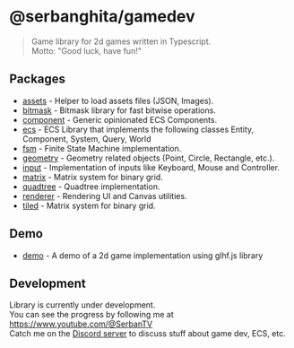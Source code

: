 @serbanghita/gamedev
====

> Game library for 2d games written in Typescript. \
> Motto: "Good luck, have fun!"


## Packages

* [assets](./packages/assets) - Helper to load assets files (JSON, Images).
* [bitmask](./packages/bitmask) - Bitmask library for fast bitwise operations.
* [component](./packages/component) - Generic opinionated ECS Components.
* [ecs](./packages/ecs) - ECS Library that implements the following classes Entity, Component, System, Query, World
* [fsm](./packages/fsm) - Finite State Machine implementation.
* [geometry](./packages/geometry) - Geometry related objects (Point, Circle, Rectangle, etc.).
* [input](./packages/input) - Implementation of inputs like Keyboard, Mouse and Controller.
* [matrix](./packages/matrix) - Matrix system for binary grid.
* [quadtree](./packages/quadtree) - Quadtree implementation.
* [renderer](./packages/renderer) - Rendering UI and Canvas utilities.
* [tiled](./packages/tiled) - Matrix system for binary grid.

## Demo

* [demo](./packages/demo) - A demo of a 2d game implementation using glhf.js library


## Development

Library is currently under development. \
You can see the progress by following me at https://www.youtube.com/@SerbanTV \
Catch me on the [Discord server](https://discord.gg/Vur9NaF) to discuss stuff about game dev, ECS, etc.
